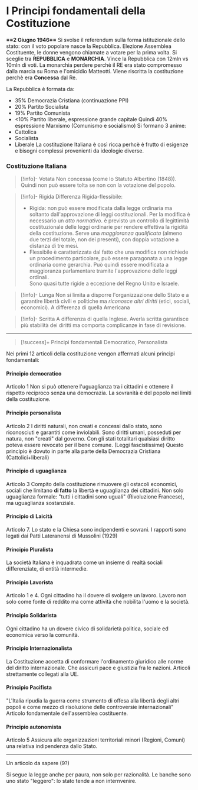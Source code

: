 # I Principi fondamentali della Costituzione

**==2 Giugno 1946==** 
Si svolse il referendum sulla forma istituzionale dello stato: con il voto popolare nasce la Repubblica. 
Elezione Assemblea Costituente, le donne vengono chiamate a votare per la prima volta. 
Si sceglie tra **REPUBBLICA** e **MONARCHIA**. Vince la Repubblica con 12mln vs 10mln di voti. La monarchia perdere perchè il RE era stato compromesso dalla marcia su Roma e l'omicidio Matteotti. 
Viene riscritta la costituzione perchè era **Concessa** dal Re. 

La Repubblica è formata da: 
- 35% Democrazia Cristiana (continuazione PPI)
- 20% Partito Socialista 
- 19% Partito Comunista 
- <10% Partito liberale, espressione grande capitale 
Quindi 40% espressione Marxismo (Comunismo e socialismo)
Si formano 3 anime:
- Cattolica
- Socialista 
- Liberale
La costituzione Italiana è così ricca perhcè è frutto di esigenze e bisogni complessi provenienti da ideologie diverse. 

### Costituzione Italiana

> [!info]- Votata
> Non concessa (come lo Statuto Albertino (1848)). Quindi non può essere tolta se non con la votazione del popolo.

> [!info]- Rigida 
> Differenza Rigida-flessibile: 
> - Rigida: non può essere modificata dalla legge ordinaria ma soltanto dall'approvazione di leggi costituzionali. Per la modifica è necessario un *atto normativo*. è previsto un controllo di legittimità costituzionale delle leggi ordinarie per rendere effettiva la rigidità della costituzione. Serve una *maggioranza qualificata* (almeno due terzi del totale, non dei presenti), con doppia votazione a distanza di tre mesi. 
> - Flessibile è caratterizzata dal fatto che una modifica non richiede un procedimento particolare, può essere paragonata a una legge ordinaria come gerarchia. Può quindi essere modificata a maggioranza parlamentare tramite l'approvazione delle leggi ordinali.  
> Sono quasi tutte rigide a eccezione del Regno Unito e Israele.

> [!info]- Lunga 
> Non si limita a disporre l'organizzazione dello Stato e a garantire libertà civili e politiche ma *riconosce altri diritti* (etici, sociali, economici). A differenza di quella Americana

> [!info]- Scritta
> A differenza di quella Inglese. Averla scritta garantisce più stabilità dei diritti ma comporta complicanze in fase di revisione. 

---

>[!success]+ Principi fondamentali
> Democratico, Personalista

Nei primi 12 articoli della costituzione vengon affermati alcuni principi fondamentali: 

#### Principio democratico
Articolo 1
Non si può ottenere l'uguaglianza tra i cittadini e ottenere il rispetto reciproco senza una democrazia. 
La sovranità è del popolo nei limiti della costituzione. 
#### Principio personalista 
Articolo 2
I diritti naturali, non creati e concessi dallo stato, sono riconosciuti e garantiti come inviolabili. 
Sono diritti umani, posseduti per natura, non "creati" dal governo. 
Con gli stati totalitari qualsiasi diritto poteva essere revocato per il bene comune. (Leggi fascistissime)
Questo principio è dovuto in parte alla parte della Democrazia Cristiana (Cattolici+liberali)
#### Principio di uguaglianza
Articolo 3
Compito della costituzione rimuovere gli ostacoli economici, sociali che limitano **di fatto** la libertà e uguaglianza dei cittadini. 
Non solo uguaglianza formale: "tutti i cittadini sono uguali" (Rivoluzione Francese), ma uguaglianza sostanziale. 

#### Principio di Laicità
Articolo 7. Lo stato e la Chiesa sono indipendenti e sovrani. I rapporti sono legati dai Patti Lateranensi di  Mussolini (1929)
#### Principio Pluralista
La società Italiana è inquadrata come un insieme di realtà sociali differenziate, di entità intermedie. 
#### Principio Lavorista
Articolo 1 e 4.
Ogni cittadino ha il dovere di svolgere un lavoro. Lavoro non solo come fonte di reddito ma come attività che nobilita l'uomo e la società.
#### Principio Solidarista 
Ogni cittadino ha un dovere civico di solidarietà politica, sociale ed economica verso la comunità.
#### Principio Internazionalista 
La Costituzione accetta di conformare l'ordinamento giuridico alle norme del diritto internazionale. Che assicuri pace e giustizia fra le nazioni. Articoli strettamente collegati alla UE. 
#### Principio Pacifista 
"L'Italia ripudia la guerra come strumento di offesa alla libertà degli altri popoli e come mezzo di risoluzione delle controversie internazionali" 
Articolo fondamentale dell'assemblea costituente. 
#### Principio autonomista
Articolo 5
Assicura alle organizzazioni territoriali minori (Regioni, Comuni) una relativa indipendenza dallo Stato. 

---

Un articolo da sapere (9?)

Si segue la legge anche per paura, non solo per razionalità. 
Le banche sono uno stato "leggero": lo stato tende a non internvenire. 